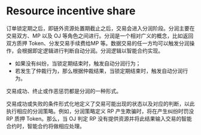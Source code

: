 # Resource incentive share

订单锁定期之后，即链外资源处置期截止之后，交易会进入分润阶段。分润主要在交易双方、MP 以及 OJ 等角色之间进行。分润是一个相对广义的概念，比如返回双方质押 Token、分发交易手续费给MP 等。数据交易的任一方均可以触发分润操作，会根据即定逻辑进行判断自动分润。分润逻辑以智能合约实现。

- 如果没有纠纷，当锁定期结束时，触发自动分润行为；
- 若发生了仲裁行为，那么根据仲裁结果，当锁定期结束时，触发自动分润行为。

交易成功、终止或作恶惩罚都是分润的一种形式。

交易成功或失败的条件形式化地定义了交易可能出现的状态以及对应的判断，以此执行相应的分润策略。例如，分润策略定义 RP 产生欺骗时，将在产生纠纷时罚没 RP 质押 Token。那么，当 OJ 判定 RP 没有提供资源并将此结果输入交易的智能合约时，智能合约将做相应处理。

